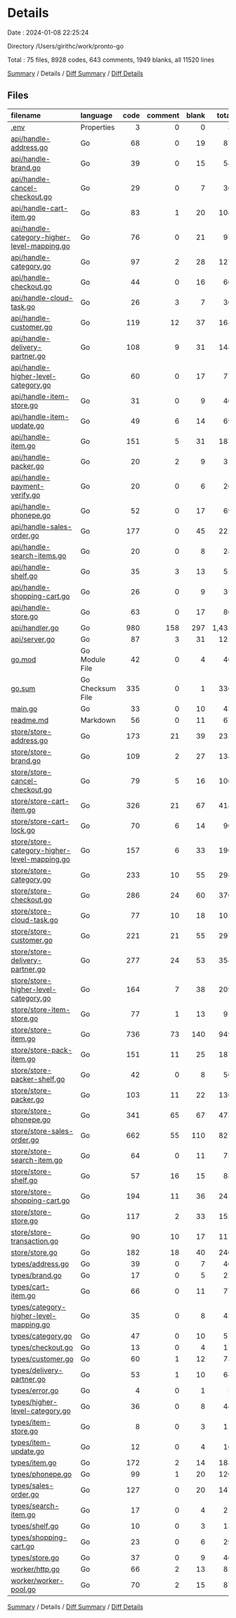 # Details

Date : 2024-01-08 22:25:24

Directory /Users/girithc/work/pronto-go

Total : 75 files,  8928 codes, 643 comments, 1949 blanks, all 11520 lines

[Summary](results.md) / Details / [Diff Summary](diff.md) / [Diff Details](diff-details.md)

## Files
| filename | language | code | comment | blank | total |
| :--- | :--- | ---: | ---: | ---: | ---: |
| [.env](/.env) | Properties | 3 | 0 | 0 | 3 |
| [api/handle-address.go](/api/handle-address.go) | Go | 68 | 0 | 19 | 87 |
| [api/handle-brand.go](/api/handle-brand.go) | Go | 39 | 0 | 15 | 54 |
| [api/handle-cancel-checkout.go](/api/handle-cancel-checkout.go) | Go | 29 | 0 | 7 | 36 |
| [api/handle-cart-item.go](/api/handle-cart-item.go) | Go | 83 | 1 | 20 | 104 |
| [api/handle-category-higher-level-mapping.go](/api/handle-category-higher-level-mapping.go) | Go | 76 | 0 | 21 | 97 |
| [api/handle-category.go](/api/handle-category.go) | Go | 97 | 2 | 28 | 127 |
| [api/handle-checkout.go](/api/handle-checkout.go) | Go | 44 | 0 | 16 | 60 |
| [api/handle-cloud-task.go](/api/handle-cloud-task.go) | Go | 26 | 3 | 7 | 36 |
| [api/handle-customer.go](/api/handle-customer.go) | Go | 119 | 12 | 37 | 168 |
| [api/handle-delivery-partner.go](/api/handle-delivery-partner.go) | Go | 108 | 9 | 31 | 148 |
| [api/handle-higher-level-category.go](/api/handle-higher-level-category.go) | Go | 60 | 0 | 17 | 77 |
| [api/handle-item-store.go](/api/handle-item-store.go) | Go | 31 | 0 | 9 | 40 |
| [api/handle-item-update.go](/api/handle-item-update.go) | Go | 49 | 6 | 14 | 69 |
| [api/handle-item.go](/api/handle-item.go) | Go | 151 | 5 | 31 | 187 |
| [api/handle-packer.go](/api/handle-packer.go) | Go | 20 | 2 | 9 | 31 |
| [api/handle-payment-verify.go](/api/handle-payment-verify.go) | Go | 20 | 0 | 6 | 26 |
| [api/handle-phonepe.go](/api/handle-phonepe.go) | Go | 52 | 0 | 17 | 69 |
| [api/handle-sales-order.go](/api/handle-sales-order.go) | Go | 177 | 0 | 45 | 222 |
| [api/handle-search-items.go](/api/handle-search-items.go) | Go | 20 | 0 | 8 | 28 |
| [api/handle-shelf.go](/api/handle-shelf.go) | Go | 35 | 3 | 13 | 51 |
| [api/handle-shopping-cart.go](/api/handle-shopping-cart.go) | Go | 26 | 0 | 9 | 35 |
| [api/handle-store.go](/api/handle-store.go) | Go | 63 | 0 | 17 | 80 |
| [api/handler.go](/api/handler.go) | Go | 980 | 158 | 297 | 1,435 |
| [api/server.go](/api/server.go) | Go | 87 | 3 | 31 | 121 |
| [go.mod](/go.mod) | Go Module File | 42 | 0 | 4 | 46 |
| [go.sum](/go.sum) | Go Checksum File | 335 | 0 | 1 | 336 |
| [main.go](/main.go) | Go | 33 | 0 | 10 | 43 |
| [readme.md](/readme.md) | Markdown | 56 | 0 | 11 | 67 |
| [store/store-address.go](/store/store-address.go) | Go | 173 | 21 | 39 | 233 |
| [store/store-brand.go](/store/store-brand.go) | Go | 109 | 2 | 27 | 138 |
| [store/store-cancel-checkout.go](/store/store-cancel-checkout.go) | Go | 79 | 5 | 16 | 100 |
| [store/store-cart-item.go](/store/store-cart-item.go) | Go | 326 | 21 | 67 | 414 |
| [store/store-cart-lock.go](/store/store-cart-lock.go) | Go | 70 | 6 | 14 | 90 |
| [store/store-category-higher-level-mapping.go](/store/store-category-higher-level-mapping.go) | Go | 157 | 6 | 33 | 196 |
| [store/store-category.go](/store/store-category.go) | Go | 233 | 10 | 55 | 298 |
| [store/store-checkout.go](/store/store-checkout.go) | Go | 286 | 24 | 60 | 370 |
| [store/store-cloud-task.go](/store/store-cloud-task.go) | Go | 77 | 10 | 18 | 105 |
| [store/store-customer.go](/store/store-customer.go) | Go | 221 | 21 | 55 | 297 |
| [store/store-delivery-partner.go](/store/store-delivery-partner.go) | Go | 277 | 24 | 53 | 354 |
| [store/store-higher-level-category.go](/store/store-higher-level-category.go) | Go | 164 | 7 | 38 | 209 |
| [store/store-item-store.go](/store/store-item-store.go) | Go | 77 | 1 | 13 | 91 |
| [store/store-item.go](/store/store-item.go) | Go | 736 | 73 | 140 | 949 |
| [store/store-pack-item.go](/store/store-pack-item.go) | Go | 151 | 11 | 25 | 187 |
| [store/store-packer-shelf.go](/store/store-packer-shelf.go) | Go | 42 | 0 | 8 | 50 |
| [store/store-packer.go](/store/store-packer.go) | Go | 103 | 11 | 22 | 136 |
| [store/store-phonepe.go](/store/store-phonepe.go) | Go | 341 | 65 | 67 | 473 |
| [store/store-sales-order.go](/store/store-sales-order.go) | Go | 662 | 55 | 110 | 827 |
| [store/store-search-item.go](/store/store-search-item.go) | Go | 64 | 0 | 11 | 75 |
| [store/store-shelf.go](/store/store-shelf.go) | Go | 57 | 16 | 15 | 88 |
| [store/store-shopping-cart.go](/store/store-shopping-cart.go) | Go | 194 | 11 | 36 | 241 |
| [store/store-store.go](/store/store-store.go) | Go | 117 | 2 | 33 | 152 |
| [store/store-transaction.go](/store/store-transaction.go) | Go | 90 | 10 | 17 | 117 |
| [store/store.go](/store/store.go) | Go | 182 | 18 | 40 | 240 |
| [types/address.go](/types/address.go) | Go | 39 | 0 | 7 | 46 |
| [types/brand.go](/types/brand.go) | Go | 17 | 0 | 5 | 22 |
| [types/cart-item.go](/types/cart-item.go) | Go | 66 | 0 | 11 | 77 |
| [types/category-higher-level-mapping.go](/types/category-higher-level-mapping.go) | Go | 35 | 0 | 8 | 43 |
| [types/category.go](/types/category.go) | Go | 47 | 0 | 10 | 57 |
| [types/checkout.go](/types/checkout.go) | Go | 13 | 0 | 4 | 17 |
| [types/customer.go](/types/customer.go) | Go | 60 | 1 | 12 | 73 |
| [types/delivery-partner.go](/types/delivery-partner.go) | Go | 53 | 1 | 10 | 64 |
| [types/error.go](/types/error.go) | Go | 4 | 0 | 1 | 5 |
| [types/higher-level-category.go](/types/higher-level-category.go) | Go | 36 | 0 | 8 | 44 |
| [types/item-store.go](/types/item-store.go) | Go | 8 | 0 | 3 | 11 |
| [types/item-update.go](/types/item-update.go) | Go | 12 | 0 | 4 | 16 |
| [types/item.go](/types/item.go) | Go | 172 | 2 | 14 | 188 |
| [types/phonepe.go](/types/phonepe.go) | Go | 99 | 1 | 20 | 120 |
| [types/sales-order.go](/types/sales-order.go) | Go | 127 | 0 | 20 | 147 |
| [types/search-item.go](/types/search-item.go) | Go | 17 | 0 | 4 | 21 |
| [types/shelf.go](/types/shelf.go) | Go | 10 | 0 | 3 | 13 |
| [types/shopping-cart.go](/types/shopping-cart.go) | Go | 23 | 0 | 6 | 29 |
| [types/store.go](/types/store.go) | Go | 37 | 0 | 9 | 46 |
| [worker/http.go](/worker/http.go) | Go | 66 | 2 | 13 | 81 |
| [worker/worker-pool.go](/worker/worker-pool.go) | Go | 70 | 2 | 15 | 87 |

[Summary](results.md) / Details / [Diff Summary](diff.md) / [Diff Details](diff-details.md)